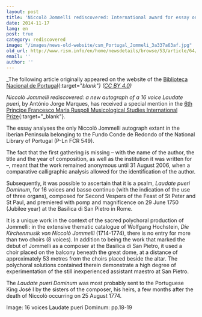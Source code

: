 ```yaml
---
layout: post
title: 'Niccolò Jommelli rediscovered: International award for essay on autograph extant at the National Library of Portugal'
date: 2014-11-17
lang: en
post: true
category: rediscovered
image: "/images/news-old-website/csm_Portugal_Jommeli_3a337a63af.jpg"
old_url: http://www.rism.info/en/home/newsdetails/browse/53/article/64/niccolo-jommelli-rediscovered-international-award-for-essay-on-autograph-extant-at-the-national-l.html
email: ''
author: ''
---
```


_The following article originally appeared on the website of the [Biblioteca Nacional de Portugal](http://www.bnportugal.pt/index.php?option=com_content&view=article&id=972:noticia-noccollo-jommelli&catid=164:2014&Itemid=994&lang=en){:target="_blank"} ([CC BY 4.0](http://creativecommons.org/licenses/by/4.0/ "external-link-new-window"))_  

_Niccolò Jommelli rediscovered: a new autograph of a 16 voice Laudate pueri_, by António Jorge Marques, has received a special mention in the [6th Principe Francesco Maria Ruspoli Musicological Studies International Prize](http://www.centrostudisgm.com/sito/?cat=10){:target="_blank"}.

The essay analyses the only Niccolò Jommelli autograph extant in the Iberian Peninsula belonging to the Fundo Conde de Redondo of the National Library of Portugal (P-Ln FCR 549).

The fact that the first gathering is missing – with the name of the author, the title and the year of composition, as well as the institution it was written for –, meant that the work remained anonymous until 31 August 2006, when a comparative calligraphic analysis allowed for the identification of the author.

Subsequently, it was possible to ascertain that it is a psalm, _Laudate pueri Dominum_, for 16 voices and basso continuo (with the indication of the use of three organs), composed for Second Vespers of the Feast of St Peter and St Paul, and premiered with pomp and magnificence on 29 June 1750 (Jubilee year) at the Basilica di San Pietro in Rome.

It is a unique work in the context of the sacred polychoral production of Jommelli: in the extensive thematic catalogue of Wolfgang Hochstein, _Die Kirchenmusik von Niccolò Jommelli_ (1714-1774), there is no entry for more than two choirs (8 voices). In addition to being the work that marked the debut of Jommelli as a composer at the Basilica di San Pietro, it used a choir placed on the balcony beneath the great dome, at a distance of approximately 53 metres from the choirs placed beside the altar. The polychoral solutions contained therein demonstrate a high degree of experimentation of the still inexperienced assistant maestro at San Pietro.

The _Laudate pueri Dominum_ was most probably sent to the Portuguese King José I by the sisters of the composer, his heirs, a few months after the death of Niccolò occurring on 25 August 1774.

Image: 16 voices Laudate pueri Dominum: pp.18-19
